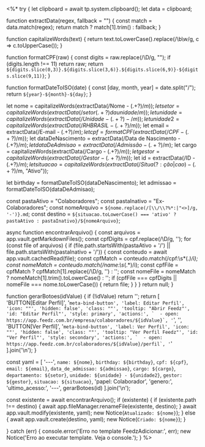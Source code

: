 <%*
try {
  let clipboard = await tp.system.clipboard();
  let data = clipboard;

  function extractData(regex, fallback = "") {
    const match = data.match(regex);
    return match ? match[1].trim() : fallback;
  }

  function capitalizeWords(text) {
    return text.toLowerCase().replace(/\b\w/g, c => c.toUpperCase());
  }

  function formatCPF(raw) {
    const digits = raw.replace(/\D/g, "");
    if (digits.length !== 11) return raw;
    return `${digits.slice(0,3)}.${digits.slice(3,6)}.${digits.slice(6,9)}-${digits.slice(9,11)}`;
  }

  function formatDateToISO(date) {
    const [day, month, year] = date.split("/");
    return `${year}-${month}-${day}`;
  }

  let nome = capitalizeWords(extractData(/Nome - (.+?)$/m));
  let setor = capitalizeWords(extractData(/setor (.+?) da unidade/m));
  let unidade = capitalizeWords(extractData(/Unidade - (.+?) -/m));
  let unidade2 = capitalizeWords(extractData(/RHBRASIL - (.+?)$/m));
  let email = extractData(/E-mail - (.+?)$/m);
  let cpf = formatCPF(extractData(/CPF - (.+?)$/m));
  let dataDeNascimento = extractData(/Data de Nascimento - (.+?)$/m);
  let dataDeAdmisao = extractData(/Admissão - (.+?)$/m);
  let cargo = capitalizeWords(extractData(/Cargo - (.+?)$/m));
  let gestor = capitalizeWords(extractData(/Gestor - (.+?)$/m));
  let id = extractData(/ID - (.+?)$/m);
  let situacao = capitalizeWords(extractData(/Situa(?:ção|cao) - (.+?)$/m, "Ativo"));

  let birthday = formatDateToISO(dataDeNascimento);
  let admissao = formatDateToISO(dataDeAdmisao);

  const pastaAtivo = "Colaboradores";
  const pastaInativo = "Ex-Colaboradores";
  const nomeArquivo = `${nome.replace(/[\\/\\?%*:|"<>]/g, '-')}.md`;
  const destino = `${situacao.toLowerCase() === 'ativo' ? pastaAtivo : pastaInativo}/${nomeArquivo}`;

  async function encontrarArquivo() {
    const arquivos = app.vault.getMarkdownFiles();
    const cpfDigits = cpf.replace(/\D/g, '');
    for (const file of arquivos) {
      if (file.path.startsWith(pastaAtivo + '/') || file.path.startsWith(pastaInativo + '/')) {
        const conteudo = await app.vault.cachedRead(file);
        const cpfMatch = conteudo.match(/cpf:\s*(.*)/i);
        const nomeMatch = conteudo.match(/name:\s*(.*)/i);
        const cpfFile = cpfMatch ? cpfMatch[1].replace(/\D/g, '') : '';
        const nomeFile = nomeMatch ? nomeMatch[1].trim().toLowerCase() : '';
        if (cpfFile === cpfDigits || nomeFile === nome.toLowerCase()) {
          return file;
        }
      }
    }
    return null;
  }

  function gerarBotoes(idValue) {
    if (!idValue) return '';
    return [
      'BUTTON[Editar Perfil]',
      '```meta-bind-button',
      'label: Editar Perfil',
      'icon: ""',
      'hidden: false',
      'class: ""',
      'tooltip: "Abrir Feedz"',
      'id: "Editar Perfil"',
      'style: primary',
      'actions:',
      `  - open: https://app.feedz.com.br/empresa/colaboradores/${idValue}`,
      '```',
      '',
      'BUTTON[Ver Perfil]',
      '```meta-bind-button',
      'label: Ver Perfil',
      'icon: ""',
      'hidden: false',
      'class: ""',
      'tooltip: "Ver Perfil Feedz"',
      'id: "Ver Perfil"',
      'style: secondary',
      'actions:',
      `  - open: https://app.feedz.com.br/colaboradores/${idValue}/perfil`,
      '```'
    ].join('\n');
  }

  const yaml = [
    '---',
    `name: ${nome}`,
    `birthday: ${birthday}`,
    `cpf: ${cpf}`,
    `email: ${email}`,
    `data_de_admissao: ${admissao}`,
    `cargo: ${cargo}`,
    `departamento: ${setor}`,
    `unidade: ${unidade} - ${unidade2}`,
    `gestor: ${gestor}`,
    `situacao: ${situacao}`,
    'papel: Colaborador',
    'genero:',
    'ultimo_acesso:',
    '---',
    gerarBotoes(id)
  ].join('\n');

  const existente = await encontrarArquivo();
  if (existente) {
    if (existente.path !== destino) {
      await app.fileManager.renameFile(existente, destino);
    }
    await app.vault.modify(existente, yaml);
    new Notice(`Atualizado: ${nome}`);
  } else {
    await app.vault.create(destino, yaml);
    new Notice(`Criado: ${nome}`);
  }

} catch (err) {
  console.error('Erro no template FeedzAdicionar:', err);
  new Notice('Erro ao executar template. Veja o console.');
}
%>
